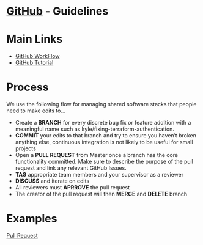 

# [GitHub](https://www.github.com) - Guidelines


# Main Links


*   [GitHub WorkFlow](https://guides.github.com/introduction/flow/)
*   [GitHub Tutorial](https://product.hubspot.com/blog/git-and-github-tutorial-for-beginners)


# Process

We use the following flow for managing shared software stacks that people need to make edits to...



*   Create a **BRANCH** for every discrete bug fix or feature addition with a meaningful name such as kyle/fixing-terraform-authentication. 
*   **COMMIT** your edits to that branch and try to ensure you haven’t broken anything else, continuous integration is not likely to be useful for small projects 
*   Open a **PULL REQUEST** from Master once a branch has the core functionality committed. Make sure to describe the purpose of the pull request and link any relevant GitHub Issues.
*   **TAG** appropriate team members and your supervisor as a reviewer
*   **DISCUSS** and iterate on edits
*   All reviewers must **APRROVE** the pull request
*   The creator of the pull request will then **MERGE** and **DELETE** branch

# Examples

[Pull Request](https://github.com/mit-quest/necstlab-damage-segmentation/pull/40)
